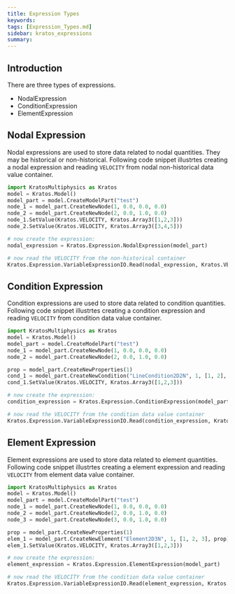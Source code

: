```yaml
---
title: Expression Types
keywords: 
tags: [Expression_Types.md]
sidebar: kratos_expressions
summary: 
---
```


## Introduction

There are three types of expressions.
* NodalExpression
* ConditionExpression
* ElementExpression

## Nodal Expression

Nodal expressions are used to store data related to nodal quantities. They may be historical or non-historical. Following code snippet illustrtes creating a nodal expression
and reading ```VELOCITY``` from nodal non-historical data value container.
```python
import KratosMultiphysics as Kratos
model = Kratos.Model()
model_part = model.CreateModelPart("test")
node_1 = model_part.CreateNewNode(1, 0.0, 0.0, 0.0)
node_2 = model_part.CreateNewNode(2, 0.0, 1.0, 0.0)
node_1.SetValue(Kratos.VELOCITY, Kratos.Array3([1,2,3]))
node_2.SetValue(Kratos.VELOCITY, Kratos.Array3([3,4,5]))

# now create the expression:
nodal_expression = Kratos.Expression.NodalExpression(model_part)

# now read the VELOCITY from the non-historical container
Kratos.Expression.VariableExpressionIO.Read(nodal_expression, Kratos.VELOCITY, False)
```

## Condition Expression

Condition expressions are used to store data related to condition quantities. Following code snippet illustrtes creating a condition expression
and reading ```VELOCITY``` from condition data value container.
```python
import KratosMultiphysics as Kratos
model = Kratos.Model()
model_part = model.CreateModelPart("test")
node_1 = model_part.CreateNewNode(1, 0.0, 0.0, 0.0)
node_2 = model_part.CreateNewNode(2, 0.0, 1.0, 0.0)

prop = model_part.CreateNewProperties(1)
cond_1 = model_part.CreateNewCondition("LineCondition2D2N", 1, [1, 2], prop)
cond_1.SetValue(Kratos.VELOCITY, Kratos.Array3([1,2,3]))

# now create the expression:
condition_expression = Kratos.Expression.ConditionExpression(model_part)

# now read the VELOCITY from the condition data value container
Kratos.Expression.VariableExpressionIO.Read(condition_expression, Kratos.VELOCITY)
```

## Element Expression

Element expressions are used to store data related to element quantities. Following code snippet illustrtes creating a element expression
and reading ```VELOCITY``` from element data value container.
```python
import KratosMultiphysics as Kratos
model = Kratos.Model()
model_part = model.CreateModelPart("test")
node_1 = model_part.CreateNewNode(1, 0.0, 0.0, 0.0)
node_2 = model_part.CreateNewNode(2, 0.0, 1.0, 0.0)
node_3 = model_part.CreateNewNode(3, 0.0, 1.0, 0.0)

prop = model_part.CreateNewProperties(1)
elem_1 = model_part.CreateNewElement("Element2D3N", 1, [1, 2, 3], prop)
elem_1.SetValue(Kratos.VELOCITY, Kratos.Array3([1,2,3]))

# now create the expression:
element_expression = Kratos.Expression.ElementExpression(model_part)

# now read the VELOCITY from the condition data value container
Kratos.Expression.VariableExpressionIO.Read(element_expression, Kratos.VELOCITY)
```
